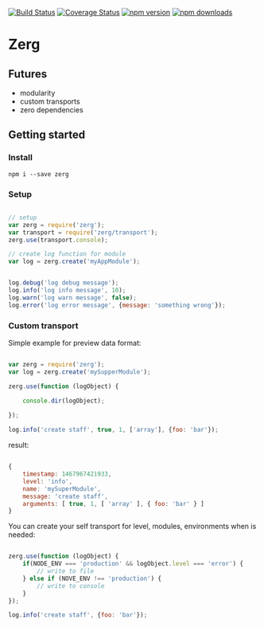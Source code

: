 [![Build Status](https://travis-ci.org/ahiipsa/zerg.svg?branch=master)](https://travis-ci.org/ahiipsa/zerg)
[![Coverage Status](https://coveralls.io/repos/github/ahiipsa/zerg/badge.svg?branch=master)](https://coveralls.io/github/ahiipsa/zerg?branch=master)
[![npm version](https://badge.fury.io/js/zerg.svg)](https://badge.fury.io/js/zerg)
[![npm downloads](https://img.shields.io/npm/dm/zerg.svg)](https://www.npmjs.com/package/zerg)

# Zerg

## Futures

- modularity 
- custom transports
- zero dependencies


## Getting started

### Install

`npm i --save zerg`

### Setup

```js

// setup
var zerg = require('zerg');
var transport = require('zerg/transport');
zerg.use(transport.console);

// create log function for module
var log = zerg.create('myAppModule');


log.debug('log debug message');
log.info('log info message', 10);
log.warn('log warn message', false);
log.error('log error message', {message: 'something wrong'});

```


### Custom transport


Simple example for preview data format:

```js

var zerg = require('zerg');
var log = zerg.create('mySupperModule');

zerg.use(function (logObject) {

    console.dir(logObject);
    
});

log.info('create staff', true, 1, ['array'], {foo: 'bar'});

```

result:

```js

{
    timestamp: 1467967421933,
    level: 'info',
    name: 'mySuperModule',
    message: 'create staff',
    arguments: [ true, 1, [ 'array' ], { foo: 'bar' } ]
}

```

You can create your self transport for level, modules, environments
when is needed:

```js

zerg.use(function (logObject) {
    if(NODE_ENV === 'production' && logObject.level === 'error') {
        // write to file
    } else if (NOVE_ENV !== 'production') {
        // write to console
    }
});

log.info('create staff', {foo: 'bar'});

```